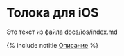 # Толока для iOS

Это текст из файла docs/ios/index.md

{% include notitle [Описание](../../_includes/start-page.md) %}